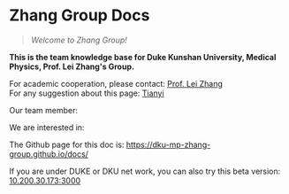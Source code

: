 # Zhang Group Docs

> *Welcome to Zhang Group!*

**This is the team knowledge base for Duke Kunshan University, Medical Physics, Prof. Lei Zhang's Group.**

For academic cooperation, please contact: [Prof. Lei Zhang](mailto:lei.zhang@dukekunshan.edu.cn)  
For any suggestion about this page: [Tianyi](mailto:tianyi.zhang2@duke.edu)  

Our team member:  

We are interested in:

The Github page for this doc is: https://dku-mp-zhang-group.github.io/docs/

If you are under DUKE or DKU net work, you can also try this beta version: [10.200.30.173:3000](http://10.200.30.173:3000)